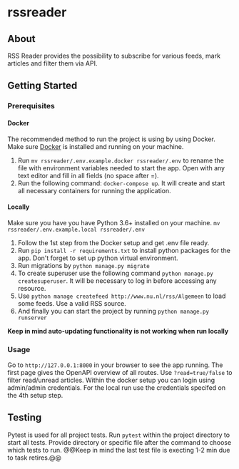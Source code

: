 # rssreader

## About
RSS Reader provides the possibility to subscribe for various feeds, mark articles and filter them via API.

## Getting Started
### Prerequisites
#### Docker
The recommended method to run the project is using by using Docker. Make sure [Docker](https://www.docker.com/products/docker-desktop) is installed and running on your machine.
1. Run ```mv rssreader/.env.example.docker rssreader/.env``` to rename the file with environment variables needed to start the app. Open with any text editor and fill in all fields (no space after =).
2. Run the following command: ```docker-compose up```. It will create and start all necessary containers for running the application. 


#### Locally
Make sure you have you have Python 3.6+ installed on your machine. ```mv rssreader/.env.example.local rssreader/.env```
1. Follow the 1st step from the Docker setup and get .env file ready.
2. Run ```pip install -r requirements.txt``` to install python packages for the app. Don't forget to set up python virtual environment.  
3. Run migrations by ```python manage.py migrate```
4. To create superuser use the following command ```python manage.py createsuperuser```. It will be necessary to log in before accessing any resource. 
5. Use ```python manage createfeed http://www.nu.nl/rss/Algemeen``` to load some feeds. Use a valid RSS source. 
6. And finally you can start the project by running ```python manage.py runserver```

**Keep in mind auto-updating functionality is not working when run locally**


### Usage
Go to ```http://127.0.0.1:8000``` in your browser to see the app running. The first page gives the OpenAPI overview of all routes. Use ```?read=true/false``` to filter  read/unread articles. Within the docker setup you can login using admin/admin credentials. For the local run use the credentials specifed on the 4th setup step. 

## Testing
Pytest is used for all project tests. Run ```pytest``` within the project directory to start all tests. Provide directory or specific file after the command to choose which tests to run. @@Keep in mind the last test file is execting 1-2 min due to task retires.@@
